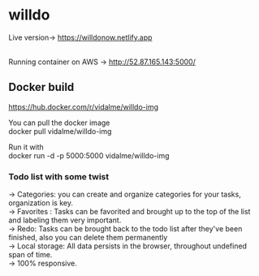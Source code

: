 # willdo
Live version-> https://willdonow.netlify.app <br/><br/>

Running container on AWS -> http://52.87.165.143:5000/

## Docker build
https://hub.docker.com/r/vidalme/willdo-img

You can pull the docker image<br>
docker pull vidalme/willdo-img

Run it with <br>
docker run -d -p 5000:5000 vidalme/willdo-img

### Todo list with some twist<br/>
-> Categories: you can create and organize categories for your tasks, organization is key.<br/>
-> Favorites : Tasks can be favorited and brought up to the top of the list and labeling them very important.<br/>
-> Redo: Tasks can be brought back to the todo list after they've been finished, also you can delete them permanently<br/>
-> Local storage: All data persists in the browser, throughout undefined span of time.<br/>
-> 100% responsive.<br/>
<br/>

